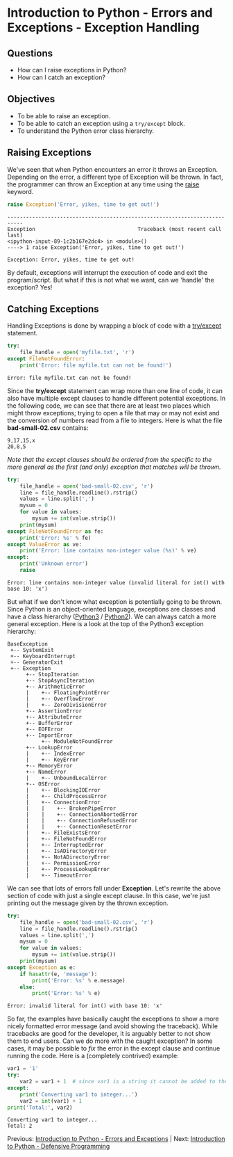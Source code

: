 # Introduction to Python - Errors and Exceptions - Exception Handling

## Questions

- How can I raise exceptions in Python?
- How can I catch an exception?

## Objectives

- To be able to raise an exception.
- To be able to catch an exception using a `try/except` block.
- To understand the Python error class hierarchy.

## Raising Exceptions

We've seen that when Python encounters an error it throws an Exception. Depending on the error, a different type of Exception will be thrown. In fact, the programmer can throw an Exception at any time using the [raise](https://docs.python.org/3/reference/simple_stmts.html#raise) keyword.

~~~python
raise Exception('Error, yikes, time to get out!')
~~~

~~~
---------------------------------------------------------------------------
Exception                                 Traceback (most recent call last)
<ipython-input-89-1c2b167e2dc4> in <module>()
----> 1 raise Exception('Error, yikes, time to get out!')

Exception: Error, yikes, time to get out!
~~~

By default, exceptions will interrupt the execution of code and exit the program/script. But what if this is not what we want, can we 'handle' the exception? Yes!

## Catching Exceptions

Handling Exceptions is done by wrapping a block of code with a [try/except](https://docs.python.org/3/reference/compound_stmts.html#except) statement.

~~~python
try:
    file_handle = open('myfile.txt', 'r')
except FileNotFoundError:
    print('Error: file myfile.txt can not be found!')
~~~

~~~
Error: file myfile.txt can not be found!
~~~

Since the **try/except** statement can wrap more than one line of code, it can also have multiple except clauses to handle different potential exceptions. In the following code, we can see that there are at least two places which might throw exceptions; trying to open a file that may or may not exist and the conversion of numbers read from a file to integers. Here is what the file **bad-small-02.csv** contains:

~~~
9,17,15,x
20,8,5
~~~

*Note that the except clauses should be ordered from the specific to the more general as the first (and only) exception that matches will be thrown.*

~~~python
try:
    file_handle = open('bad-small-02.csv', 'r')
    line = file_handle.readline().rstrip()
    values = line.split(',')
    mysum = 0
    for value in values:
        mysum += int(value.strip())
    print(mysum)
except FileNotFoundError as fe:
    print('Error: %s' % fe)
except ValueError as ve:
    print('Error: line contains non-integer value (%s)' % ve)
except:
    print('Unknown error')
    raise
~~~

~~~
Error: line contains non-integer value (invalid literal for int() with base 10: 'x')
~~~

But what if we don't know what exception is potentially going to be thrown. Since Python is an object-oriented language, exceptions are classes and have a class hierarchy ([Python3](https://docs.python.org/3/library/exceptions.html#exception-hierarchy) / [Python2](https://docs.python.org/2/library/exceptions.html#exception-hierarchy)). We can always catch a more general exception. Here is a look at the top of the Python3 exception hierarchy:

~~~
BaseException
 +-- SystemExit
 +-- KeyboardInterrupt
 +-- GeneratorExit
 +-- Exception
      +-- StopIteration
      +-- StopAsyncIteration
      +-- ArithmeticError
      |    +-- FloatingPointError
      |    +-- OverflowError
      |    +-- ZeroDivisionError
      +-- AssertionError
      +-- AttributeError
      +-- BufferError
      +-- EOFError
      +-- ImportError
           +-- ModuleNotFoundError
      +-- LookupError
      |    +-- IndexError
      |    +-- KeyError
      +-- MemoryError
      +-- NameError
      |    +-- UnboundLocalError
      +-- OSError
      |    +-- BlockingIOError
      |    +-- ChildProcessError
      |    +-- ConnectionError
      |    |    +-- BrokenPipeError
      |    |    +-- ConnectionAbortedError
      |    |    +-- ConnectionRefusedError
      |    |    +-- ConnectionResetError
      |    +-- FileExistsError
      |    +-- FileNotFoundError
      |    +-- InterruptedError
      |    +-- IsADirectoryError
      |    +-- NotADirectoryError
      |    +-- PermissionError
      |    +-- ProcessLookupError
      |    +-- TimeoutError
~~~

We can see that lots of errors fall under **Exception**. Let's rewrite the above section of code with just a single except clause. In this case, we're just printing out the message given by the thrown exception.

~~~python
try:
    file_handle = open('bad-small-02.csv', 'r')
    line = file_handle.readline().rstrip()
    values = line.split(',')
    mysum = 0
    for value in values:
        mysum += int(value.strip())
    print(mysum)
except Exception as e:
    if hasattr(e, 'message'):
        print('Error: %s' % e.message)
    else:
        print('Error: %s' % e)
~~~

~~~
Error: invalid literal for int() with base 10: 'x'
~~~

So far, the examples have basically caught the exceptions to show a more nicely formatted error message (and avoid showing the traceback). While tracebacks are good for the developer, it is arguably better to not show them to end users. Can we do more with the caught exception? In some cases, it may be possible to *fix* the error in the except clause and continue running the code. Here is a (completely contrived) example:

~~~python
var1 = '1'
try:
    var2 = var1 + 1  # since var1 is a string it cannot be added to the number 1
except:
    print('Converting var1 to integer...')
    var2 = int(var1) + 1
print('Total:', var2)
~~~

~~~
Converting var1 to integer...
Total: 2
~~~

Previous: [Introduction to Python - Errors and Exceptions](intro_to_python_070_errors.md) | Next: [Introduction to Python - Defensive Programming](intro_to_python_080_defensive.md)
